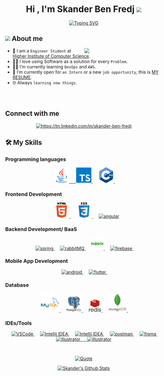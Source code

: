 <h1 align="center">Hi , I'm Skander Ben Fredj <img src="https://media.giphy.com/media/hvRJCLFzcasrR4ia7z/giphy.gif" width="35"></h1>
<p align="center">
<a href="https://git.io/typing-svg"><img src="https://readme-typing-svg.herokuapp.com?color=F79E1F&center=true&width=600&lines=Software+Engineer+Student+;Microsoft+Learn+Student+Ambassador-Beta" alt="Typing SVG" /></a>
</p>
	
## <picture> <img src = "https://github.com/7oSkaaa/7oSkaaa/blob/main/Images/about_me.gif?raw=true" width = 50px>  </picture> About me

<picture> <img align="right" src="https://github.com/7oSkaaa/7oSkaaa/blob/main/Images/Right_Side.gif?raw=true" width = 250px></picture>

- :school: I am a `Engineer Student` at [Higher Institute of Computer Science](http://www.isi.rnu.tn/).
- :technologist: I love using Software as a solution for every `Problem`.
- :student: I’m currently learning `DevOps` and `AWS`.
- :thinking: I’m currently open for `an Intern` or a new `job opportunity`, this is [MY RESUME](https://bit.ly/3bgXV1v).
- :nerd_face: Always `learning new things`.

<br>

<br>

## Connect with me
<p align="center">
	<a href="https://bit.ly/39dGA67" target="blank"><img align="center" src="https://upload.wikimedia.org/wikipedia/commons/8/81/LinkedIn_icon.svg" alt="https://tn.linkedin.com/in/skander-ben-fredj" width="50" /></a>
</p>



## 🛠️ My Skills

### Programming languages

<p align="center"> 
  &emsp; 
  <a href="https://www.java.com" target="_blank" rel="noreferrer"> <img src="https://raw.githubusercontent.com/devicons/devicon/master/icons/java/java-original.svg" alt="java" width="50" height="50"/>
  &emsp;
  <a href="https://www.typescriptlang.org/" target="_blank" rel="noreferrer"> <img src="https://raw.githubusercontent.com/devicons/devicon/master/icons/typescript/typescript-original.svg" alt="typescript" width="50" height="50"/> </a>
  &emsp;
  <a href="https://www.w3schools.com/cpp/" target="_blank" rel="noreferrer"> <img src="https://raw.githubusercontent.com/devicons/devicon/master/icons/cplusplus/cplusplus-original.svg" alt="cplusplus" width="50" height="50"/> </a>
  &emsp;
  
</p>

### Frontend Development
<p align="center"> 
  &emsp; 
  <a href="https://www.w3.org/html/" target="_blank" rel="noreferrer"> <img src="https://raw.githubusercontent.com/devicons/devicon/master/icons/html5/html5-original-wordmark.svg" alt="html5" width="50" height="50"/> </a>   
  &emsp;
  <a href="https://www.w3schools.com/css/" target="_blank" rel="noreferrer"> <img src="https://raw.githubusercontent.com/devicons/devicon/master/icons/css3/css3-original-wordmark.svg" alt="css3" width="50" height="50"/> </a>
  &emsp;
  <a href="https://angular.io" target="_blank" rel="noreferrer"> <img src="https://angular.io/assets/images/logos/angular/angular.svg" alt="angular" width="50" height="50"/> </a>
</p>

### Backend Development/ BaaS

<p align="center"> 
  &emsp; 
  <a href="https://spring.io/" target="_blank" rel="noreferrer"> <img src="https://www.vectorlogo.zone/logos/springio/springio-ar21.svg" alt="spring"  height="40"/> </a>
  &emsp;
  <a href="https://www.rabbitmq.com" target="_blank" rel="noreferrer"> <img src="https://www.vectorlogo.zone/logos/rabbitmq/rabbitmq-icon.svg" alt="rabbitMQ" width="40" height="40"/> </a>
  &emsp;
    <a href="https://www.nginx.com" target="_blank" rel="noreferrer"> <img src="https://raw.githubusercontent.com/devicons/devicon/master/icons/nginx/nginx-original.svg" alt="nginx" width="40" height="40"/> </a>
  &emsp;
  <a href="https://firebase.google.com/" target="_blank" rel="noreferrer"> <img src="https://www.vectorlogo.zone/logos/firebase/firebase-icon.svg" alt="firebase" width="40" height="40"/> </a>
  &emsp;
</p>

### Mobile App Development

<p align="center"> 
  &emsp; 
  <a href="https://developer.android.com" target="_blank" rel="noreferrer"> <img src="https://upload.wikimedia.org/wikipedia/commons/6/64/Android_logo_2019_%28stacked%29.svg" alt="android" width="60" height="60"/> </a>
  &emsp;
  <a href="https://flutter.dev" target="_blank" rel="noreferrer"> <img src="https://www.vectorlogo.zone/logos/flutterio/flutterio-icon.svg" alt="flutter" width="60" height="60"/> </a>
  &emsp;  
</p>

### Database

<p align="center"> 
  &emsp; 
  <a href="https://www.mysql.com/" target="_blank" rel="noreferrer"> <img src="https://raw.githubusercontent.com/devicons/devicon/master/icons/mysql/mysql-original-wordmark.svg" alt="mysql" width="60" height="60"/> </a>
  &emsp;
<a href="https://www.postgresql.org" target="_blank" rel="noreferrer"> <img src="https://raw.githubusercontent.com/devicons/devicon/master/icons/postgresql/postgresql-original-wordmark.svg" alt="postgresql" width="50" height="50"/> </a>
  &emsp;
<a href="https://redis.io" target="_blank" rel="noreferrer"> <img src="https://raw.githubusercontent.com/devicons/devicon/master/icons/redis/redis-original-wordmark.svg" alt="redis" width="40" height="40"/> </a>
  &emsp;
  <a href="https://www.mongodb.com/" target="_blank" rel="noreferrer"> <img src="https://raw.githubusercontent.com/devicons/devicon/master/icons/mongodb/mongodb-original-wordmark.svg" alt="mongodb" width="60" height="60"/> </a>
    &emsp;

</p>

 ### IDEs/Tools
 
<p align="center">
  &emsp;
    <a href="https://code.visualstudio.com/" target="_blank" rel="noreferrer"> <img src="https://upload.wikimedia.org/wikipedia/commons/9/9a/Visual_Studio_Code_1.35_icon.svg" alt="VSCode" width="50" height="50"/> </a>
  &emsp;
    <a href="https://code.visualstudio.com/" target="_blank" rel="noreferrer"> <img src="https://upload.wikimedia.org/wikipedia/commons/9/9c/IntelliJ_IDEA_Icon.svg" alt="Intellij IDEA" width="50" height="50"/> </a>
  &emsp;
    <a href="https://code.visualstudio.com/" target="_blank" rel="noreferrer"> <img src="https://cdn.freebiesupply.com/logos/large/2x/eclipse-11-logo-png-transparent.png" alt="Intellij IDEA" width="50" height="50"/> </a>
  &emsp;
  <a href="https://postman.com" target="_blank" rel="noreferrer"> <img src="https://www.vectorlogo.zone/logos/getpostman/getpostman-icon.svg" alt="postman" width="50" height="50"/> </a>
  &emsp;
  <a href="https://www.figma.com/" target="_blank" rel="noreferrer"> <img src="https://www.vectorlogo.zone/logos/figma/figma-icon.svg" alt="figma" width="50" height="50"/> </a>
  &emsp;
  <a href="https://www.adobe.com/in/products/illustrator.html" target="_blank" rel="noreferrer"> <img src="https://upload.wikimedia.org/wikipedia/commons/f/fb/Adobe_Illustrator_CC_icon.svg" alt="illustrator" width="50" height="50"/>
  &emsp;
  <a href="https://www.adobe.com/in/products/illustrator.html" target="_blank" rel="noreferrer"> <img src="https://upload.wikimedia.org/wikipedia/commons/a/af/Adobe_Photoshop_CC_icon.svg" alt="illustrator" width="50" height="50"/> </a> 
</p>


<br> 


<p align = "center">
	<a href="https://github.com/piyushsuthar/github-readme-quotes"> <img alt = "Quote" src="https://quotes-github-readme.vercel.app/api?type=horizontal&theme=tokyonight&animation=grow_out_in&quoteCategory=programming">
</p>



  
	
<p align="center">
    <a href="https://github.com/anuraghazra/github-readme-stats">
	    <img alt="Skander's Github Stats" src="https://github-readme-stats.vercel.app/api?username=BenFredjSkander&show_icons=true&count_private=true&locale=en&theme=tokyonight&layout=compact" height="230px"/></a>
	
<br/>


